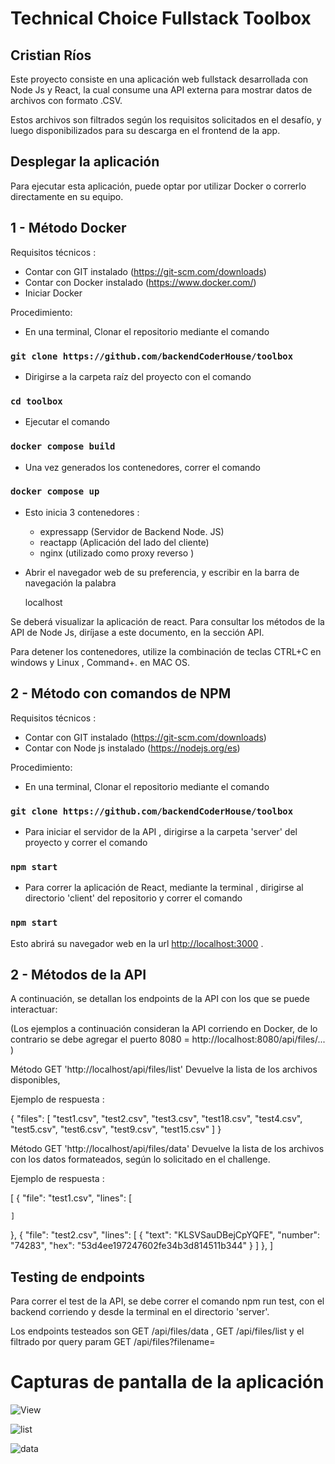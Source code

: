 ﻿# Technical Choice Fullstack Toolbox 
## Cristian Ríos 

Este proyecto consiste en una aplicación web fullstack desarrollada con Node Js y React, la cual consume una API externa para mostrar datos de archivos con formato .CSV. 

Estos archivos son filtrados según los requisitos solicitados en el desafío,  y luego disponibilizados para su descarga en el frontend de la app.


## Desplegar la aplicación

Para ejecutar esta aplicación, puede optar por utilizar Docker o correrlo directamente en su equipo.

## 1 - Método Docker

Requisitos técnicos :
- Contar con GIT instalado (https://git-scm.com/downloads)
- Contar con Docker instalado  (https://www.docker.com/)
- Iniciar Docker

Procedimiento:

- En una terminal, Clonar el repositorio mediante el comando 
### `git clone https://github.com/backendCoderHouse/toolbox`

- Dirigirse a la carpeta raíz del proyecto con el comando 
### `cd toolbox`

- Ejecutar el comando 

### `docker compose build`

- Una vez generados los contenedores, correr el comando

### `docker compose up`

- Esto inicia 3 contenedores :

   * expressapp (Servidor de Backend Node. JS)
   * reactapp   (Aplicación del lado del cliente)
   * nginx (utilizado como proxy reverso )

- Abrir el navegador web de su preferencia, y escribir en la barra de navegación la palabra   
  
  localhost

Se deberá visualizar la aplicación de react. Para consultar los métodos de la API de Node Js, diríjase a este documento, en la sección API.

Para detener los contenedores, utilize la combinación de teclas CTRL+C en windows y Linux , Command+. en MAC OS.  

## 2 - Método con comandos de NPM

Requisitos técnicos :
- Contar con GIT instalado (https://git-scm.com/downloads)
- Contar con Node js instalado  (https://nodejs.org/es)

Procedimiento:

- En una terminal, Clonar el repositorio mediante el comando 
### `git clone https://github.com/backendCoderHouse/toolbox`

- Para iniciar el servidor de la API , dirigirse a la carpeta 'server' del proyecto y correr el comando  
### `npm start`

- Para correr la aplicación de React, mediante la terminal , dirigirse al directorio 'client' del repositorio y correr el comando  

### `npm start`


Esto abrirá su navegador web en la url  [http://localhost:3000](http://localhost:3000) .

## 2 - Métodos de la API

A continuación, se detallan los endpoints de la API con los que se puede interactuar:

(Los ejemplos a continuación consideran la API corriendo en Docker, de lo contrario se debe agregar el puerto 8080 = http://localhost:8080/api/files/... )

Método GET 'http://localhost/api/files/list' Devuelve la lista de los archivos disponibles,

Ejemplo de respuesta : 

{
  "files": [
    "test1.csv",
    "test2.csv",
    "test3.csv",
    "test18.csv",
    "test4.csv",
    "test5.csv",
    "test6.csv",
    "test9.csv",
    "test15.csv"
  ]
}

Método GET 'http://localhost/api/files/data' Devuelve la lista de los archivos con los datos formateados, según lo solicitado en el challenge.

Ejemplo de respuesta : 

[
  {
    "file": "test1.csv",
    "lines": [
      
    ]
  },
  {
    "file": "test2.csv",
    "lines": [
      {
        "text": "KLSVSauDBejCpYQFE",
        "number": "74283",
        "hex": "53d4ee197247602fe34b3d814511b344"
      }
    ]
  },
]


## Testing de endpoints 

Para correr el test de la API, se debe correr el comando npm run test, con el backend corriendo y desde la terminal en el directorio 'server'.

Los endpoints testeados son  GET /api/files/data ,  GET /api/files/list y el filtrado por query param  GET /api/files?filename=   

# Capturas de pantalla de la aplicación

![View](https://user-images.githubusercontent.com/70445507/235569137-d9b0be4b-a3f3-40b1-afff-1296ffc857f4.png)

![list](https://user-images.githubusercontent.com/70445507/235569207-5e299bfb-fa64-4ded-96fb-d42a12237cbf.png)

![data](https://user-images.githubusercontent.com/70445507/235569234-8ec2f854-db6b-42a0-befd-3739ce03d259.png)


